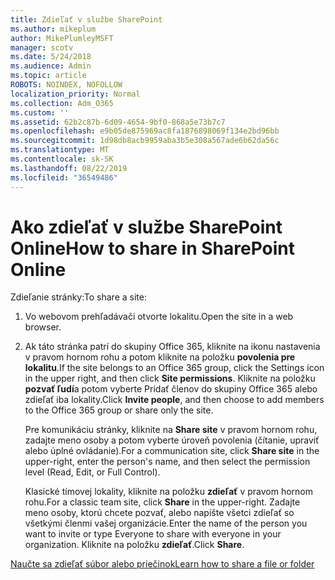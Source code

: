 ```yaml
---
title: Zdieľať v službe SharePoint
ms.author: mikeplum
author: MikePlumleyMSFT
manager: scotv
ms.date: 5/24/2018
ms.audience: Admin
ms.topic: article
ROBOTS: NOINDEX, NOFOLLOW
localization_priority: Normal
ms.collection: Adm_O365
ms.custom: ''
ms.assetid: 62b2c87b-6d09-4654-9bf0-868a5e73b7c7
ms.openlocfilehash: e9b05de875969ac8fa1876898069f134e2bd96bb
ms.sourcegitcommit: 1d98db8acb9959aba3b5e308a567ade6b62da56c
ms.translationtype: MT
ms.contentlocale: sk-SK
ms.lasthandoff: 08/22/2019
ms.locfileid: "36549486"
---
```

# <a name="how-to-share-in-sharepoint-online"></a><span data-ttu-id="ff090-102">Ako zdieľať v službe SharePoint Online</span><span class="sxs-lookup"><span data-stu-id="ff090-102">How to share in SharePoint Online</span></span>

<span data-ttu-id="ff090-103">Zdieľanie stránky:</span><span class="sxs-lookup"><span data-stu-id="ff090-103">To share a site:</span></span>
  
1. <span data-ttu-id="ff090-104">Vo webovom prehľadávači otvorte lokalitu.</span><span class="sxs-lookup"><span data-stu-id="ff090-104">Open the site in a web browser.</span></span>
    
2. <span data-ttu-id="ff090-105">Ak táto stránka patrí do skupiny Office 365, kliknite na ikonu nastavenia v pravom hornom rohu a potom kliknite na položku **povolenia pre lokalitu**.</span><span class="sxs-lookup"><span data-stu-id="ff090-105">If the site belongs to an Office 365 group, click the Settings icon in the upper right, and then click **Site permissions**.</span></span> <span data-ttu-id="ff090-106">Kliknite na položku **pozvať ľudí**a potom vyberte Pridať členov do skupiny Office 365 alebo zdieľať iba lokality.</span><span class="sxs-lookup"><span data-stu-id="ff090-106">Click **Invite people**, and then choose to add members to the Office 365 group or share only the site.</span></span> 
    
    <span data-ttu-id="ff090-107">Pre komunikáciu stránky, kliknite na **Share site** v pravom hornom rohu, zadajte meno osoby a potom vyberte úroveň povolenia (čítanie, upraviť alebo úplné ovládanie).</span><span class="sxs-lookup"><span data-stu-id="ff090-107">For a communication site, click **Share site** in the upper-right, enter the person's name, and then select the permission level (Read, Edit, or Full Control).</span></span> 
    
    <span data-ttu-id="ff090-108">Klasické tímovej lokality, kliknite na položku **zdieľať** v pravom hornom rohu.</span><span class="sxs-lookup"><span data-stu-id="ff090-108">For a classic team site, click **Share** in the upper-right.</span></span> <span data-ttu-id="ff090-109">Zadajte meno osoby, ktorú chcete pozvať, alebo napíšte všetci zdieľať so všetkými členmi vašej organizácie.</span><span class="sxs-lookup"><span data-stu-id="ff090-109">Enter the name of the person you want to invite or type Everyone to share with everyone in your organization.</span></span> <span data-ttu-id="ff090-110">Kliknite na položku **zdieľať**.</span><span class="sxs-lookup"><span data-stu-id="ff090-110">Click **Share**.</span></span>
    
[<span data-ttu-id="ff090-111">Naučte sa zdieľať súbor alebo priečinok</span><span class="sxs-lookup"><span data-stu-id="ff090-111">Learn how to share a file or folder</span></span>](https://go.microsoft.com/fwlink/?linkid=511430)
  

